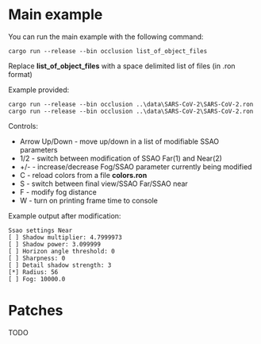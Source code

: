 # Main example

You can run the main example with the following command:

```
cargo run --release --bin occlusion list_of_object_files
```

Replace **list_of_object_files** with a space delimited list of files (in .ron format)

Example provided:
```
cargo run --release --bin occlusion ..\data\SARS-CoV-2\SARS-CoV-2.ron
cargo run --release --bin occlusion ..\data\SARS-CoV-2\SARS-CoV-2.ron
```

Controls:
- Arrow Up/Down - move up/down in a list of modifiable SSAO parameters
- 1/2 - switch between modification of SSAO Far(1) and Near(2)
- +/- - increase/decrease Fog/SSAO parameter currently being modified 
- C - reload colors from a file **colors.ron**
- S - switch between final view/SSAO Far/SSAO near
- F - modify fog distance
- W - turn on printing frame time to console

Example output after modification:
```
Ssao settings Near
[ ] Shadow multiplier: 4.7999973
[ ] Shadow power: 3.099999
[ ] Horizon angle threshold: 0
[ ] Sharpness: 0
[ ] Detail shadow strength: 3
[*] Radius: 56
[ ] Fog: 10000.0
```

# Patches

TODO